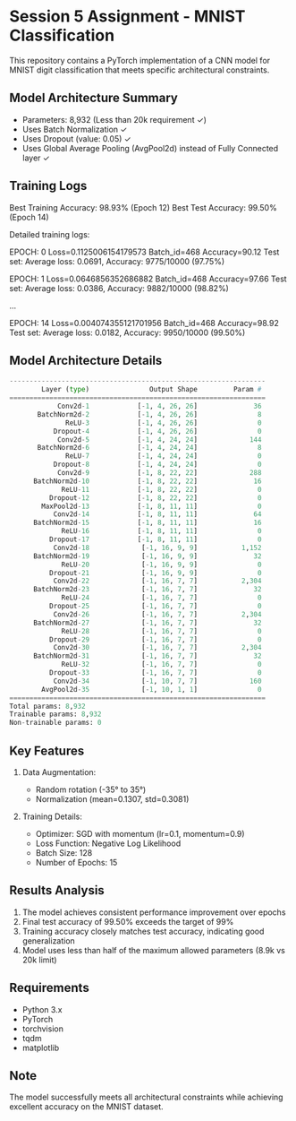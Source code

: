 # Session 5 Assignment - MNIST Classification

This repository contains a PyTorch implementation of a CNN model for MNIST digit classification that meets specific architectural constraints.

## Model Architecture Summary

- Parameters: 8,932 (Less than 20k requirement ✓)
- Uses Batch Normalization ✓
- Uses Dropout (value: 0.05) ✓
- Uses Global Average Pooling (AvgPool2d) instead of Fully Connected layer ✓

## Training Logs

Best Training Accuracy: 98.93% (Epoch 12)
Best Test Accuracy: 99.50% (Epoch 14)

Detailed training logs:

EPOCH: 0
Loss=0.1125006154179573 Batch_id=468 Accuracy=90.12
Test set: Average loss: 0.0691, Accuracy: 9775/10000 (97.75%)

EPOCH: 1
Loss=0.0646856352686882 Batch_id=468 Accuracy=97.66
Test set: Average loss: 0.0386, Accuracy: 9882/10000 (98.82%)

...

EPOCH: 14
Loss=0.004074355121701956 Batch_id=468 Accuracy=98.92
Test set: Average loss: 0.0182, Accuracy: 9950/10000 (99.50%)

## Model Architecture Details

```python
----------------------------------------------------------------
        Layer (type)               Output Shape         Param #
================================================================
            Conv2d-1            [-1, 4, 26, 26]              36
       BatchNorm2d-2            [-1, 4, 26, 26]               8
              ReLU-3            [-1, 4, 26, 26]               0
           Dropout-4            [-1, 4, 26, 26]               0
            Conv2d-5            [-1, 4, 24, 24]             144
       BatchNorm2d-6            [-1, 4, 24, 24]               8
              ReLU-7            [-1, 4, 24, 24]               0
           Dropout-8            [-1, 4, 24, 24]               0
            Conv2d-9            [-1, 8, 22, 22]             288
      BatchNorm2d-10            [-1, 8, 22, 22]              16
             ReLU-11            [-1, 8, 22, 22]               0
          Dropout-12            [-1, 8, 22, 22]               0
        MaxPool2d-13            [-1, 8, 11, 11]               0
           Conv2d-14            [-1, 8, 11, 11]              64
      BatchNorm2d-15            [-1, 8, 11, 11]              16
             ReLU-16            [-1, 8, 11, 11]               0
          Dropout-17            [-1, 8, 11, 11]               0
           Conv2d-18             [-1, 16, 9, 9]           1,152
      BatchNorm2d-19             [-1, 16, 9, 9]              32
             ReLU-20             [-1, 16, 9, 9]               0
          Dropout-21             [-1, 16, 9, 9]               0
           Conv2d-22             [-1, 16, 7, 7]           2,304
      BatchNorm2d-23             [-1, 16, 7, 7]              32
             ReLU-24             [-1, 16, 7, 7]               0
          Dropout-25             [-1, 16, 7, 7]               0
           Conv2d-26             [-1, 16, 7, 7]           2,304
      BatchNorm2d-27             [-1, 16, 7, 7]              32
             ReLU-28             [-1, 16, 7, 7]               0
          Dropout-29             [-1, 16, 7, 7]               0
           Conv2d-30             [-1, 16, 7, 7]           2,304
      BatchNorm2d-31             [-1, 16, 7, 7]              32
             ReLU-32             [-1, 16, 7, 7]               0
          Dropout-33             [-1, 16, 7, 7]               0
           Conv2d-34             [-1, 10, 7, 7]             160
        AvgPool2d-35             [-1, 10, 1, 1]               0
================================================================
Total params: 8,932
Trainable params: 8,932
Non-trainable params: 0
```

## Key Features

1. Data Augmentation:
   - Random rotation (-35° to 35°)
   - Normalization (mean=0.1307, std=0.3081)

2. Training Details:
   - Optimizer: SGD with momentum (lr=0.1, momentum=0.9)
   - Loss Function: Negative Log Likelihood
   - Batch Size: 128
   - Number of Epochs: 15

## Results Analysis

1. The model achieves consistent performance improvement over epochs
2. Final test accuracy of 99.50% exceeds the target of 99%
3. Training accuracy closely matches test accuracy, indicating good generalization
4. Model uses less than half of the maximum allowed parameters (8.9k vs 20k limit)

## Requirements

- Python 3.x
- PyTorch
- torchvision
- tqdm
- matplotlib

## Note

The model successfully meets all architectural constraints while achieving excellent accuracy on the MNIST dataset.